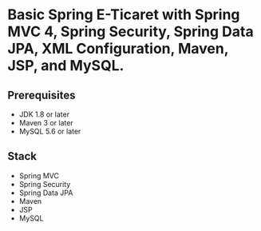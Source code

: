 # Basic Spring E-Ticaret with Spring MVC 4, Spring Security, Spring Data JPA, XML Configuration, Maven, JSP, and MySQL.

## Prerequisites
- JDK 1.8 or later
- Maven 3 or later
- MySQL 5.6 or later

## Stack
- Spring MVC
- Spring Security
- Spring Data JPA
- Maven
- JSP
- MySQL
